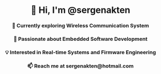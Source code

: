 <div align="center">
  <h1>👋 Hi, I'm @sergenakten</h1>
  <h3>🌱 Currently exploring Wireless Communication System</h3>
  <h3>🔌 Passionate about Embedded Software Development</h3>
  <h3>💡 Interested in Real-time Systems and Firmware Engineering</h3>
  <h3>📫 Reach me at sergenakten@hotmail.com</h3>
</div>

